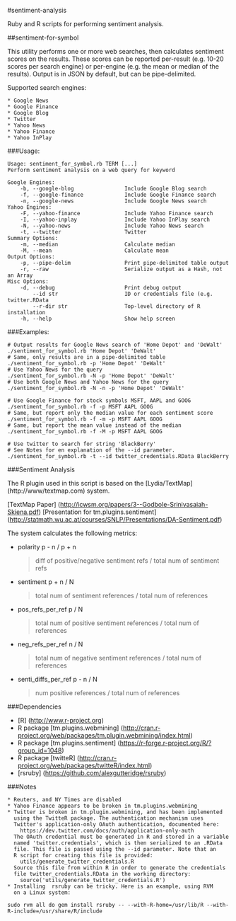 #sentiment-analysis

Ruby and R scripts for performing sentiment analysis.


##sentiment-for-symbol

This utility performs one or more web searches, then calculates sentiment scores
on the results. These scores can be reported per-result (e.g. 10-20 scores per
search engine) or per-engine (e.g. the mean or median of the results). Output
is in JSON by default, but can be pipe-delimited.

Supported search engines:

	* Google News
	* Google Finance
	* Google Blog
	* Twitter
	* Yahoo News
	* Yahoo Finance
	* Yahoo InPlay

###Usage:

	Usage: sentiment_for_symbol.rb TERM [...]
	Perform sentiment analysis on a web query for keyword

	Google Engines:
	    -b, --google-blog                Include Google Blog search
	    -f, --google-finance             Include Google Finance search
	    -n, --google-news                Include Google News search
	Yahoo Engines:
	    -F, --yahoo-finance              Include Yahoo Finance search
	    -I, --yahoo-inplay               Include Yahoo InPlay search
	    -N, --yahoo-news                 Include Yahoo News search
	    -t, --twitter                    Twitter
	Summary Options:
	    -m, --median                     Calculate median
	    -M, --mean                       Calculate mean
	Output Options:
	    -p, --pipe-delim                 Print pipe-delimited table output
	    -r, --raw                        Serialize output as a Hash, not an Array
	Misc Options:
	    -d, --debug                      Print debug output
	        --id str                     ID or credentials file (e.g. twitter.RData
	        --r-dir str                  Top-level directory of R installation
	    -h, --help                       Show help screen
	
###Examples:

	# Output results for Google News search of 'Home Depot' and 'DeWalt'
	./sentiment_for_symbol.rb 'Home Depot' 'DeWalt'
	# Same, only results are in a pipe-delimited table
	./sentiment_for_symbol.rb -p 'Home Depot' 'DeWalt'
	# Use Yahoo News for the query
	./sentiment_for_symbol.rb -N -p 'Home Depot' 'DeWalt'
	# Use both Google News and Yahoo News for the query
	./sentiment_for_symbol.rb -N -n -p 'Home Depot' 'DeWalt'

	# Use Google Finance for stock symbols MSFT, AAPL and GOOG
	./sentiment_for_symbol.rb -f -p MSFT AAPL GOOG
	# Same, but report only the median value for each sentiment score
	./sentiment_for_symbol.rb -f -m -p MSFT AAPL GOOG
	# Same, but report the mean value instead of the median
	./sentiment_for_symbol.rb -f -M -p MSFT AAPL GOOG

	# Use twitter to search for string 'BlackBerry'
	# See Notes for en explanation of the --id parameter.
	./sentiment_for_symbol.rb -t --id twitter_credentials.RData BlackBerry

###Sentiment Analysis

The R plugin used in this script is based on the [Lydia/TextMap] (http://www/textmap.com) system.

  [TextMap Paper] (http://icwsm.org/papers/3--Godbole-Srinivasaiah-Skiena.pdf)
  [Presentation for tm.plugins.sentiment] (http://statmath.wu.ac.at/courses/SNLP/Presentations/DA-Sentiment.pdf)

The system calculates the following metrics:

  * polarity
	p - n / p + n
	> diff of positive/negative sentiment refs / total num of sentiment refs

  * sentiment
	p + n / N
	> total num of sentiment references / total num of references

  * pos_refs_per_ref
	p / N
	> total num of positive sentiment references / total num of references

  * neg_refs_per_ref
	n / N
	> total num of negative sentiment references / total num of references

  * senti_diffs_per_ref
	p - n / N
	> num positive references / total num of references


###Dependencies

  * [R] (http://www.r-project.org)
  * R package [tm.plugins.webmining] (http://cran.r-project.org/web/packages/tm.plugin.webmining/index.html)
  * R package [tm.plugins.sentiment] (https://r-forge.r-project.org/R/?group_id=1048)
  * R package [twitteR] (http://cran.r-project.org/web/packages/twitteR/index.html)
  * [rsruby] (https://github.com/alexgutteridge/rsruby)
   

###Notes

	* Reuters, and NY Times are disabled
	* Yahoo Finance appears to be broken in tm.plugins.webmining
	* Twitter is broken in tm.plugin.webmining, and has been implemented
	  using the TwitteR package. The authentication mechanism uses
	  Twitter's application-only OAuth authentication, documented here:
	    https://dev.twitter.com/docs/auth/application-only-auth
	  The OAuth credential must be generated in R and stored in a variable
	  named 'twitter.credentials', which is then serialized to an .RData
	  file. This file is passed using the --id parameter. Note that an
	  R script for creating this file is provided: 
	    utils/generate_twitter_credentials.R
	  Source this file from within R in order to generate the credentials
	  file twitter_credentials.RData in the working directory:
	    source('utils/generate_twitter_credentials.R')
	* Installing  rsruby can be tricky. Here is an example, using RVM
	  on a Linux system:

	sudo rvm all do gem install rsruby -- --with-R-home=/usr/lib/R --with-R-include=/usr/share/R/include
